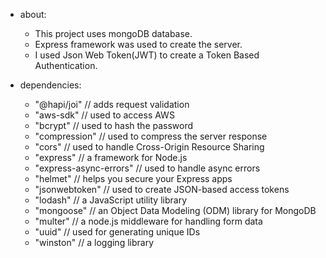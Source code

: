 
* about:
  - This project uses mongoDB database.
  - Express framework was used to create the server.
  - I used Json Web Token(JWT) to create a Token Based Authentication.

* dependencies:
    - "@hapi/joi" // adds request validation
    - "aws-sdk" // used to access AWS
    - "bcrypt" // used to hash the password
    - "compression" // used to compress the server response
    - "cors" // used to handle Cross-Origin Resource Sharing
    - "express" // a framework for Node.js
    - "express-async-errors" // used to handle async errors
    - "helmet" // helps you secure your Express apps
    - "jsonwebtoken" // used to create JSON-based access tokens
    - "lodash" // a JavaScript utility library 
    - "mongoose" // an Object Data Modeling (ODM) library for MongoDB
    - "multer" // a node.js middleware for handling form data
    - "uuid" // used for generating unique IDs
    - "winston" // a logging library
